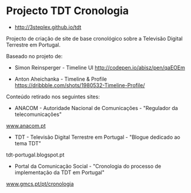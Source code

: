 # Projecto TDT Cronologia 
- http://3steplex.github.io/tdt

Projecto de criação de site de base cronológico sobre a Televisão Digital Terrestre em Portugal.

Baseado no projeto de: 

- Simon Reinsperger - Timeline UI
http://codepen.io/abisz/pen/qaEOEm


- Anton Aheichanka - Timeline & Profile 
https://dribbble.com/shots/1980532-Timeline-Profile/


Conteúdo retirado nos seguintes sites:

- ANACOM - Autoridade Nacional de Comunicações - "Regulador da telecomunicações"

www.anacom.pt

- TDT - Televisão Digital Terrestre em Portugal - "Blogue dedicado ao tema TDT"

tdt-portugal.blogspot.pt
 
- Portal da Comunicação Social - "Cronologia do processo de implementação da TDT em Portugal"

www.gmcs.pt/pt/cronologia

